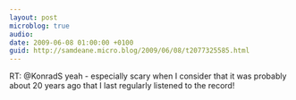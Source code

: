 ```yaml
---
layout: post
microblog: true
audio: 
date: 2009-06-08 01:00:00 +0100
guid: http://samdeane.micro.blog/2009/06/08/t2077325585.html
---
```

RT: @KonradS yeah - especially scary when I consider that it was probably about 20 years ago that I last regularly listened to the record!
